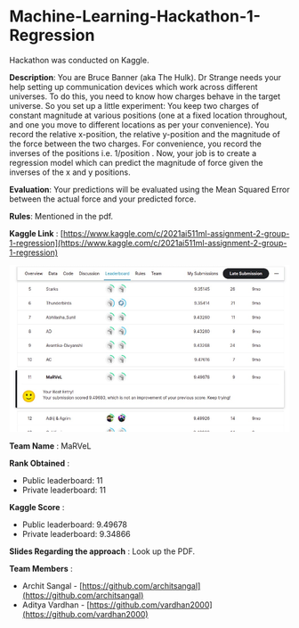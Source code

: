 # Machine-Learning-Hackathon-1-Regression

Hackathon was conducted on Kaggle.

**Description**: You are Bruce Banner (aka The Hulk). Dr Strange needs your help setting up communication devices which work across different universes. To do this, you need to know how charges behave in the target universe. So you set up a little experiment: You keep two charges of constant magnitude at various positions (one at a fixed location throughout, and one you move to different locations as per your convenience). You record the relative x-position, the relative y-position and the magnitude of the force between the two charges. For convenience, you record the inverses of the positions i.e. 1/position . Now, your job is to create a regression model which can predict the magnitude of force given the inverses of the x and y positions.

**Evaluation**: Your predictions will be evaluated using the Mean Squared Error between the actual force and your predicted force.

**Rules**: Mentioned in the pdf.

**Kaggle Link** : [https://www.kaggle.com/c/2021ai511ml-assignment-2-group-1-regression](https://www.kaggle.com/c/2021ai511ml-assignment-2-group-1-regression)

![Leadboard](https://github.com/architsangal/Machine-Learning-Hackathon-1-Regression/blob/main/Leadboard%20Screenshot.jpg)

**Team Name** : MaRVeL

**Rank Obtained** :
- Public leaderboard: 11
- Private leaderboard: 11

**Kaggle Score** :
- Public leaderboard: 9.49678
- Private leaderboard: 9.34866

**Slides Regarding the approach** : Look up the PDF.

**Team Members** :
- Archit Sangal - [https://github.com/architsangal](https://github.com/architsangal)
- Aditya Vardhan - [https://github.com/vardhan2000](https://github.com/vardhan2000)
